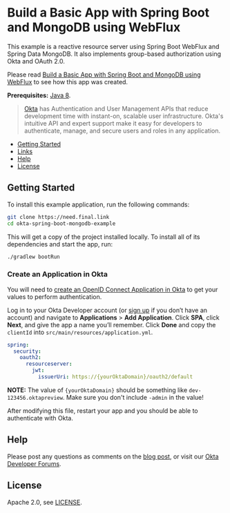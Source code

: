 # Build a Basic App with Spring Boot and MongoDB using WebFlux

This example is a reactive resource server using Spring Boot WebFlux and Spring Data MongoDB. It also implements group-based authorization using Okta and OAuth 2.0.

Please read [Build a Basic App with Spring Boot and MongoDB using WebFlux](https://developer.okta.com/blog/2019/01/14/build-a-basic-app-with-spring-boot-and-mongodb/) to see how this app was created.

**Prerequisites:** [Java 8](http://www.oracle.com/technetwork/java/javase/downloads/jdk8-downloads-2133151.html).

> [Okta](https://developer.okta.com/) has Authentication and User Management APIs that reduce development time with instant-on, scalable user infrastructure. Okta's intuitive API and expert support make it easy for developers to authenticate, manage, and secure users and roles in any application.

* [Getting Started](#getting-started)
* [Links](#links)
* [Help](#help)
* [License](#license)

## Getting Started

To install this example application, run the following commands:

```bash
git clone https://need.final.link
cd okta-spring-boot-mongodb-example
```

This will get a copy of the project installed locally. To install all of its dependencies and start the app, run:
 
```bash
./gradlew bootRun
```

### Create an Application in Okta

You will need to [create an OpenID Connect Application in Okta](https://developer.okta.com/blog/2018/09/26/build-a-spring-boot-webapp#set-up-okta-for-oauth-20-single-sign-on) to get your values to perform authentication. 

Log in to your Okta Developer account (or [sign up](https://developer.okta.com/signup/) if you don’t have an account) and navigate to **Applications** > **Add Application**. Click **SPA**, click **Next**, and give the app a name you’ll remember. Click **Done** and copy the `clientId` into `src/main/resources/application.yml`. 

```yaml                            
spring:
  security:
    oauth2:
      resourceserver:
        jwt:
          issuerUri: https://{yourOktaDomain}/oauth2/default
```

**NOTE:** The value of `{yourOktaDomain}` should be something like `dev-123456.oktapreview`. Make sure you don't include `-admin` in the value!

After modifying this file, restart your app and you should be able to authenticate with Okta.

## Help

Please post any questions as comments on the [blog post](https://developer.okta.com/blog/2018/12/13/build-basic-app-spring-boot-jpa), or visit our [Okta Developer Forums](https://devforum.okta.com/).

## License

Apache 2.0, see [LICENSE](LICENSE).
